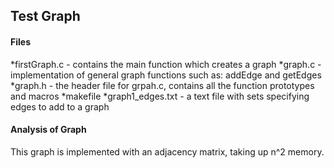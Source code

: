 ## Test Graph 

#### Files
*firstGraph.c - contains the main function which creates a graph
*graph.c - implementation of general graph functions such as: addEdge and 
getEdges
*graph.h - the header file for grpah.c, contains all the function prototypes 
and macros
*makefile
*graph1_edges.txt - a text file with sets specifying edges to add to a graph

#### Analysis of Graph
This graph is implemented with an adjacency matrix, taking up n^2 memory. 
